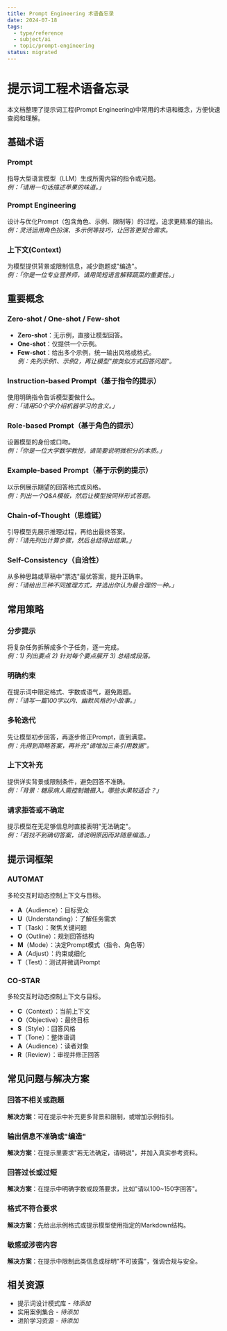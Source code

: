 ```yaml
---
title: Prompt Engineering 术语备忘录
date: 2024-07-18
tags:
  - type/reference
  - subject/ai
  - topic/prompt-engineering
status: migrated
---
```


# 提示词工程术语备忘录

本文档整理了提示词工程(Prompt Engineering)中常用的术语和概念，方便快速查阅和理解。

## 基础术语

### Prompt
指导大型语言模型（LLM）生成所需内容的指令或问题。  
_例：「请用一句话描述苹果的味道。」_

### Prompt Engineering
设计与优化Prompt（包含角色、示例、限制等）的过程，追求更精准的输出。  
_例：灵活运用角色扮演、多示例等技巧，让回答更契合需求。_

### 上下文(Context)
为模型提供背景或限制信息，减少跑题或"编造"。  
_例：「你是一位专业营养师，请用简短语言解释蔬菜的重要性。」_

## 重要概念

### Zero-shot / One-shot / Few-shot

- **Zero-shot**：无示例，直接让模型回答。
- **One-shot**：仅提供一个示例。
- **Few-shot**：给出多个示例，统一输出风格或格式。  
  _例：先列示例1、示例2，再让模型"按类似方式回答问题"。_

### Instruction-based Prompt（基于指令的提示）
使用明确指令告诉模型要做什么。  
_例：「请用50个字介绍机器学习的含义。」_

### Role-based Prompt（基于角色的提示）
设置模型的身份或口吻。  
_例：「你是一位大学数学教授，请简要说明微积分的本质。」_

### Example-based Prompt（基于示例的提示）
以示例展示期望的回答格式或风格。  
_例：列出一个Q&A模板，然后让模型按同样形式答题。_

### Chain-of-Thought（思维链）
引导模型先展示推理过程，再给出最终答案。  
_例：「请先列出计算步骤，然后总结得出结果。」_

### Self-Consistency（自洽性）
从多种思路或草稿中"票选"最优答案，提升正确率。  
_例：「请给出三种不同推理方式，并选出你认为最合理的一种。」_

## 常用策略

### 分步提示
将复杂任务拆解成多个子任务，逐一完成。  
_例：1) 列出要点 2) 针对每个要点展开 3) 总结成段落。_

### 明确约束
在提示词中限定格式、字数或语气，避免跑题。  
_例：「请写一篇100字以内、幽默风格的小故事。」_

### 多轮迭代
先让模型初步回答，再逐步修正Prompt，直到满意。  
_例：先得到简略答案，再补充"请增加三条引用数据"。_

### 上下文补充
提供详实背景或限制条件，避免回答不准确。  
_例：「背景：糖尿病人需控制糖摄入。哪些水果较适合？」_

### 请求拒答或不确定
提示模型在无足够信息时直接表明"无法确定"。  
_例：「若找不到确切答案，请说明原因而非随意编造。」_

## 提示词框架

### AUTOMAT

多轮交互时动态控制上下文与目标。

- **A**（Audience）：目标受众
- **U**（Understanding）：了解任务需求
- **T**（Task）：聚焦关键问题
- **O**（Outline）：规划回答结构
- **M**（Mode）：决定Prompt模式（指令、角色等）
- **A**（Adjust）：约束或细化
- **T**（Test）：测试并微调Prompt

### CO-STAR

多轮交互时动态控制上下文与目标。

- **C**（Context）：当前上下文
- **O**（Objective）：最终目标
- **S**（Style）：回答风格
- **T**（Tone）：整体语调
- **A**（Audience）：读者对象
- **R**（Review）：审视并修正回答

## 常见问题与解决方案

### 回答不相关或跑题
**解决方案**：可在提示中补充更多背景和限制，或增加示例指引。

### 输出信息不准确或"编造"
**解决方案**：在提示里要求"若无法确定，请明说"，并加入真实参考资料。

### 回答过长或过短
**解决方案**：在提示中明确字数或段落要求，比如"请以100~150字回答"。

### 格式不符合要求
**解决方案**：先给出示例格式或提示模型使用指定的Markdown结构。

### 敏感或涉密内容
**解决方案**：在提示中限制此类信息或标明"不可披露"，强调合规与安全。

## 相关资源

- 提示词设计模式库 - *待添加*
- 实用案例集合 - *待添加*
- 进阶学习资源 - *待添加* 